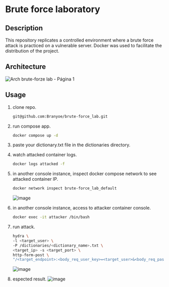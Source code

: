 # Brute force laboratory

## Description

This repository replicates a controlled environment where a brute force attack is practiced on a vulnerable server. Docker was used to facilitate the distribution of the project.

## Architecture

![Arch brute-forze lab - Página 1](https://github.com/Branyoe/brute-force_lab/assets/65278575/e5c96b9e-7c53-4e1f-b46f-88370817533c)


## Usage

1. clone repo.

   ```bash
   git@github.com:Branyoe/brute-force_lab.git
   ```
2. run compose app.

   ```bash
   docker compose up -d
   ```
3. paste your dictionary.txt file in the dictionaries directory.
4. watch attacked container logs.

   ```bash
   docker logs attacked -f
   ```
5. in another console instance, inspect docker compose network to see attacked container IP.

   ```bash
   docker network inspect brute-force_lab_default
   ```
   ![image](https://github.com/Branyoe/brute-force_lab/assets/65278575/6987885b-6eb1-4ec7-b15e-5a7cc04079e5)

6. in another console instance, access to attacker container console.

   ```bash
   docker exec -it attacker /bin/bash
   ```
7. run attack.

   ```bash
   hydra \
   -l <target_user> \
   -P /dictionaries/<dictionary_name>.txt \
   <target_ip> -s <target_port> \
   http-form-post \
   "/<target_endpoint>:<body_req_user_key>=<target_user>&<body_req_password_key>=^PASS^:<successfully_msg>"
   ```
   ![image](https://github.com/Branyoe/brute-force_lab/assets/65278575/aecb23e3-e0b8-40e8-8fa7-7ae5cacc2f14)

8. espected result.
   ![image](https://github.com/Branyoe/brute-force_lab/assets/65278575/3a5cd9e9-8285-43ab-a030-e859adb6e6d9)

